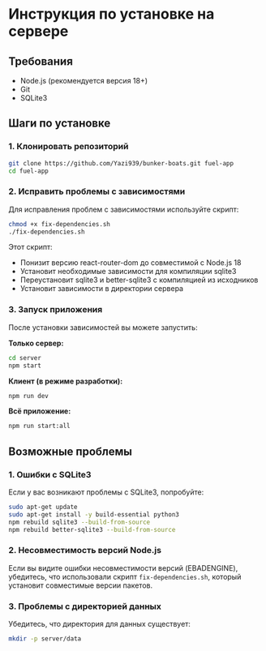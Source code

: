 # Инструкция по установке на сервере

## Требования
- Node.js (рекомендуется версия 18+)
- Git
- SQLite3

## Шаги по установке

### 1. Клонировать репозиторий
```bash
git clone https://github.com/Yazi939/bunker-boats.git fuel-app
cd fuel-app
```

### 2. Исправить проблемы с зависимостями
Для исправления проблем с зависимостями используйте скрипт:

```bash
chmod +x fix-dependencies.sh
./fix-dependencies.sh
```

Этот скрипт:
- Понизит версию react-router-dom до совместимой с Node.js 18
- Установит необходимые зависимости для компиляции sqlite3
- Переустановит sqlite3 и better-sqlite3 с компиляцией из исходников
- Установит зависимости в директории сервера

### 3. Запуск приложения
После установки зависимостей вы можете запустить:

**Только сервер:**
```bash
cd server
npm start
```

**Клиент (в режиме разработки):**
```bash
npm run dev
```

**Всё приложение:**
```bash
npm run start:all
```

## Возможные проблемы

### 1. Ошибки с SQLite3
Если у вас возникают проблемы с SQLite3, попробуйте:

```bash
sudo apt-get update
sudo apt-get install -y build-essential python3
npm rebuild sqlite3 --build-from-source
npm rebuild better-sqlite3 --build-from-source
```

### 2. Несовместимость версий Node.js
Если вы видите ошибки несовместимости версий (EBADENGINE), убедитесь, что использовали скрипт `fix-dependencies.sh`, который установит совместимые версии пакетов.

### 3. Проблемы с директорией данных
Убедитесь, что директория для данных существует:

```bash
mkdir -p server/data
``` 